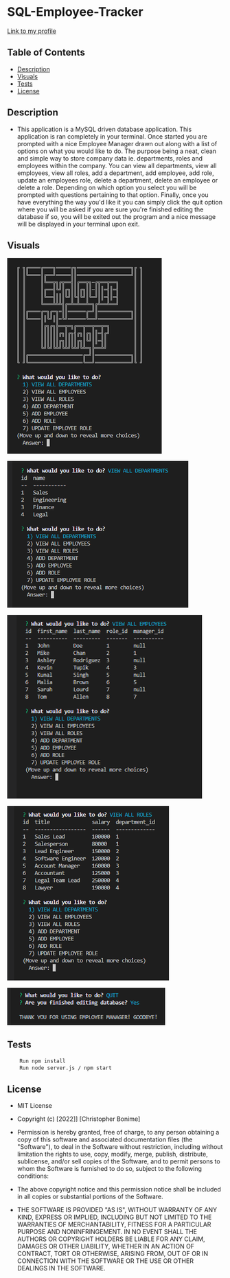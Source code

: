 # SQL-Employee-Tracker

[Link to my profile](https://github.com/cujion)

## Table of Contents
- [Description](#description)
- [Visuals](#visuals)
- [Tests](#tests)
- [License](#license)


## Description
* This application is a MySQL driven database application. This application is ran completely in your terminal. Once started you are prompted with a nice Employee Manager drawn out along with a list of options on what you would like to do. The purpose being a neat, clean and simple way to store company data ie. departments, roles and employees within the company. You can view all departments, view all employees, view all roles, add a department, add employee, add role, update an employees role, delete a department, delete an employee or delete a role. Depending on which option you select you will be prompted with questions pertaining to that option. Finally, once you have everything the way you'd like it you can simply click the quit option where you will be asked if you are sure you're finished editing the database if so, you will be exited out the program and a nice message will be displayed in your terminal upon exit.

## Visuals


![Homescreen](./assets/images/homescreen.png)

![View All Departments](./assets/images/ViewAllDept.png)

![View All Employees](./assets/images/ViewAllEmp.png)

![View All Roles](./assets/images/ViewAllRoles.png)

![Exit](./assets/images/Exit.png)

## Tests
``` Open application in your terminal
    Run npm install
    Run node server.js / npm start
```

## License
* MIT License

* Copyright (c) [2022]] [Christopher Bonime]

* Permission is hereby granted, free of charge, to any person obtaining a copy
of this software and associated documentation files (the "Software"), to deal
in the Software without restriction, including without limitation the rights
to use, copy, modify, merge, publish, distribute, sublicense, and/or sell
copies of the Software, and to permit persons to whom the Software is
furnished to do so, subject to the following conditions:

* The above copyright notice and this permission notice shall be included in all
copies or substantial portions of the Software.

* THE SOFTWARE IS PROVIDED "AS IS", WITHOUT WARRANTY OF ANY KIND, EXPRESS OR
IMPLIED, INCLUDING BUT NOT LIMITED TO THE WARRANTIES OF MERCHANTABILITY,
FITNESS FOR A PARTICULAR PURPOSE AND NONINFRINGEMENT. IN NO EVENT SHALL THE
AUTHORS OR COPYRIGHT HOLDERS BE LIABLE FOR ANY CLAIM, DAMAGES OR OTHER
LIABILITY, WHETHER IN AN ACTION OF CONTRACT, TORT OR OTHERWISE, ARISING FROM,
OUT OF OR IN CONNECTION WITH THE SOFTWARE OR THE USE OR OTHER DEALINGS IN THE
SOFTWARE.